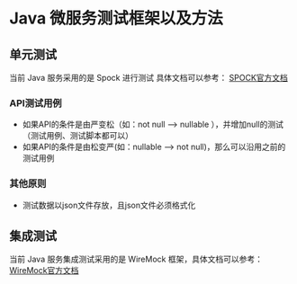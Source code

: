 # Java 微服务测试框架以及方法

## 单元测试

当前 Java 服务采用的是 Spock 进行测试
具体文档可以参考： [SPOCK官方文档](http://spockframework.org/)

### API测试用例

- 如果API的条件是由严变松（如：not null --> nullable ），并增加null的测试（测试用例、测试脚本都可以）
- 如果API的条件是由松变严(如：nullable --> not null)，那么可以沿用之前的测试用例

### 其他原则

- 测试数据以json文件存放，且json文件必须格式化

## 集成测试

当前 Java 服务集成测试采用的是 WireMock 框架，具体文档可以参考：[WireMock官方文档](http://wiremock.org/docs/)

### 